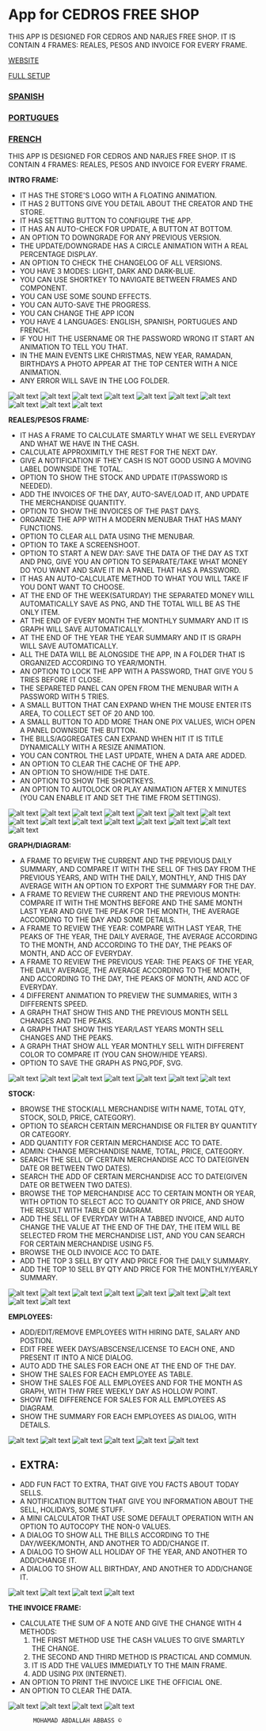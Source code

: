 # App for CEDROS FREE SHOP

THIS APP IS DESIGNED FOR CEDROS AND NARJES FREE SHOP.
IT IS CONTAIN 4 FRAMES: REALES, PESOS AND INVOICE FOR EVERY FRAME.

[WEBSITE](https://cedrosfreeshop.github.io/)

[FULL SETUP](https://github.com/cedrosfreeshop/cedrosfreeshop.github.io/releases/download/v18.9/Cedros.Installer.exe)

### [SPANISH](https://github.com/cedrosfreeshop/cedrosfreeshop.github.io/blob/main/README[SP].md)

### [PORTUGUES](https://github.com/cedrosfreeshop/cedrosfreeshop.github.io/blob/main/README[PT].md)

### [FRENCH](https://github.com/cedrosfreeshop/cedrosfreeshop.github.io/blob/main/README[FR].md)
THIS APP IS DESIGNED FOR CEDROS AND NARJES FREE SHOP.
IT IS CONTAIN 4 FRAMES: REALES, PESOS AND INVOICE FOR EVERY FRAME.

**INTRO FRAME:**
 - IT HAS THE STORE'S LOGO WITH A FLOATING ANIMATION.
 - IT HAS 2 BUTTONS GIVE YOU DETAIL ABOUT THE CREATOR AND THE STORE.
 - IT HAS SETTING BUTTON TO CONFIGURE THE APP.
 - IT HAS AN AUTO-CHECK FOR UPDATE, A BUTTON AT BOTTOM.
 - AN OPTION TO DOWNGRADE FOR ANY PREVIOUS VERSION.
 - THE UPDATE/DOWNGRADE HAS A CIRCLE ANIMATION WITH A REAL PERCENTAGE DISPLAY.
 - AN OPTION TO CHECK THE CHANGELOG OF ALL VERSIONS.
 - YOU HAVE 3 MODES: LIGHT, DARK AND DARK-BLUE.
 - YOU CAN USE SHORTKEY TO NAVIGATE BETWEEN FRAMES AND COMPONENT.
 - YOU CAN USE SOME SOUND EFFECTS.
 - YOU CAN AUTO-SAVE THE PROGRESS.
 - YOU CAN CHANGE THE APP ICON
 - YOU HAVE 4 LANGUAGES: ENGLISH, SPANISH, PORTUGUES AND FRENCH.
 - IF YOU HIT THE USERNAME OR THE PASSWORD WRONG IT START AN ANIMATION TO TELL YOU THAT.
 - IN THE MAIN EVENTS LIKE CHRISTMAS, NEW YEAR, RAMADAN, BIRTHDAYS A PHOTO APPEAR AT THE TOP CENTER WITH A NICE ANIMATION.
 - ANY ERROR WILL SAVE IN THE LOG FOLDER.

![alt text](https://github.com/cedrosfreeshop/cedrosfreeshop.github.io/blob/main/preview/intro1.png)
![alt text](https://github.com/cedrosfreeshop/cedrosfreeshop.github.io/blob/main/preview/intro2.png)
![alt text](https://github.com/cedrosfreeshop/cedrosfreeshop.github.io/blob/main/preview/intro3.png)
![alt text](https://github.com/cedrosfreeshop/cedrosfreeshop.github.io/blob/main/preview/about.png)
![alt text](https://github.com/cedrosfreeshop/cedrosfreeshop.github.io/blob/main/preview/changelog.png)
![alt text](https://github.com/cedrosfreeshop/cedrosfreeshop.github.io/blob/main/preview/downgrade.png)
![alt text](https://github.com/cedrosfreeshop/cedrosfreeshop.github.io/blob/main/preview/setting.png)
![alt text](https://github.com/cedrosfreeshop/cedrosfreeshop.github.io/blob/main/preview/shortkey.png)
![alt text](https://github.com/cedrosfreeshop/cedrosfreeshop.github.io/blob/main/preview/update1.png)
![alt text](https://github.com/cedrosfreeshop/cedrosfreeshop.github.io/blob/main/preview/update2.png)


**REALES/PESOS FRAME:**
  - IT HAS A FRAME TO CALCULATE SMARTLY WHAT WE SELL EVERYDAY AND WHAT WE HAVE IN THE CASH.
  - CALCULATE APPROXIMITLY THE REST FOR THE NEXT DAY.
  - GIVE A NOTIFICATION IF THEY CASH IS NOT GOOD USING A MOVING LABEL DOWNSIDE THE TOTAL.
  - OPTION TO SHOW THE STOCK AND UPDATE IT(PASSWORD IS NEEDED).
  - ADD THE INVOICES OF THE DAY, AUTO-SAVE/LOAD IT, AND UPDATE THE MERCHANDISE QUANTITY.
  - OPTION TO SHOW THE INVOICES OF THE PAST DAYS.
  - ORGANIZE THE APP WITH A MODERN MENUBAR THAT HAS MANY FUNCTIONS.
  - OPTION TO CLEAR ALL DATA USING THE MENUBAR.
  - OPTION TO TAKE A SCREENSHOOT.
  - OPTION TO START A NEW DAY: SAVE THE DATA OF THE DAY AS TXT AND PNG, GIVE YOU AN OPTION TO SEPARATE/TAKE WHAT MONEY DO YOU WANT AND SAVE IT IN A PANEL THAT HAS A PASSWORD.
  - IT HAS AN AUTO-CALCULATE METHOD TO WHAT YOU WILL TAKE IF YOU DONT WANT TO CHOOSE.
  - AT THE END OF THE WEEK(SATURDAY) THE SEPARATED MONEY WILL AUTOMATICALLY SAVE AS PNG, AND THE TOTAL WILL BE AS THE ONLY ITEM.
  - AT THE END OF EVERY MONTH THE MONTHLY SUMMARY AND IT IS GRAPH WILL SAVE AUTOMATICALLY.
  - AT THE END OF THE YEAR THE YEAR SUMMARY AND IT IS GRAPH WILL SAVE AUTOMATICALLY.
  - ALL THE DATA WILL BE ALONGSIDE THE APP, IN A FOLDER THAT IS ORGANIZED ACCORDING TO YEAR/MONTH.
  - AN OPTION TO LOCK THE APP WITH A PASSWORD, THAT GIVE YOU 5 TRIES BEFORE IT CLOSE.
  - THE SEPARETED PANEL CAN OPEN FROM THE MENUBAR WITH A PASSWORD WITH 5 TRIES.
  - A SMALL BUTTON THAT CAN EXPAND WHEN THE MOUSE ENTER ITS AREA, TO COLLECT SET OF 20 AND 100.
  - A SMALL BUTTON TO ADD MORE THAN ONE PIX VALUES, WICH OPEN A PANEL DOWNSIDE THE BUTTON.
  - THE BILLS/AGGREGATES CAN EXPAND WHEN HIT IT IS TITLE DYNAMICALLY WITH A RESIZE ANIMATION.
  - YOU CAN CONTROL THE LAST UPDATE, WHEN A DATA ARE ADDED.
  - AN OPTION TO CLEAR THE CACHE OF THE APP.
  - AN OPTION TO SHOW/HIDE THE DATE.
  - AN OPTION TO SHOW THE SHORTKEYS.
  - AN OPTION TO AUTOLOCK OR PLAY ANIMATION AFTER X MINUTES (YOU CAN ENABLE IT AND SET THE TIME FROM SETTINGS).

![alt text](https://github.com/cedrosfreeshop/cedrosfreeshop.github.io/blob/main/preview/reales1.png)
![alt text](https://github.com/cedrosfreeshop/cedrosfreeshop.github.io/blob/main/preview/reales2.png)
![alt text](https://github.com/cedrosfreeshop/cedrosfreeshop.github.io/blob/main/preview/reales3.png)
![alt text](https://github.com/cedrosfreeshop/cedrosfreeshop.github.io/blob/main/preview/reales4.png)
![alt text](https://github.com/cedrosfreeshop/cedrosfreeshop.github.io/blob/main/preview/reales5.png)
![alt text](https://github.com/cedrosfreeshop/cedrosfreeshop.github.io/blob/main/preview/reales6.png)
![alt text](https://github.com/cedrosfreeshop/cedrosfreeshop.github.io/blob/main/preview/reales7.png)
![alt text](https://github.com/cedrosfreeshop/cedrosfreeshop.github.io/blob/main/preview/reales8.png)
![alt text](https://github.com/cedrosfreeshop/cedrosfreeshop.github.io/blob/main/preview/reales9.png)
![alt text](https://github.com/cedrosfreeshop/cedrosfreeshop.github.io/blob/main/preview/reales10.png)
![alt text](https://github.com/cedrosfreeshop/cedrosfreeshop.github.io/blob/main/preview/reales10.png)
![alt text](https://github.com/cedrosfreeshop/cedrosfreeshop.github.io/blob/main/preview/reales10.png)
![alt text](https://github.com/cedrosfreeshop/cedrosfreeshop.github.io/blob/main/preview/reales10.png)
![alt text](https://github.com/cedrosfreeshop/cedrosfreeshop.github.io/blob/main/preview/pesos1.png)
![alt text](https://github.com/cedrosfreeshop/cedrosfreeshop.github.io/blob/main/preview/pesos2.png)


**GRAPH/DIAGRAM:**
  - A FRAME TO REVIEW THE CURRENT AND THE PREVIOUS DAILY SUMMARY, AND COMPARE IT WITH THE SELL OF THIS DAY FROM THE PREVIOUS YEARS, AND WITH THE DAILY, MONTHLY, AND THIS DAY AVERAGE WITH AN OPTION TO EXPORT THE SUMMARY FOR THE DAY.
  - A FRAME TO REVIEW THE CURRENT AND THE PREVIOUS MONTH: COMPARE IT WITH THE MONTHS BEFORE AND THE SAME MONTH LAST YEAR AND GIVE THE PEAK FOR THE MONTH, THE AVERAGE ACCORDING TO THE DAY AND SOME DETAILS.
  - A FRAME TO REVIEW THE YEAR: COMPARE WITH LAST YEAR, THE PEAKS OF THE YEAR, THE DAILY AVERAGE, THE AVERAGE ACCORDING TO THE MONTH, AND ACCORDING TO THE DAY, THE PEAKS OF MONTH, AND ACC OF EVERYDAY.
  - A FRAME TO REVIEW THE PREVIOUS YEAR: THE PEAKS OF THE YEAR, THE DAILY AVERAGE, THE AVERAGE ACCORDING TO THE MONTH, AND ACCORDING TO THE DAY, THE PEAKS OF MONTH, AND ACC OF EVERYDAY.
  - 4 DIFFERENT ANIMATION TO PREVIEW THE SUMMARIES, WITH 3 DIFFERENTS SPEED.
  - A GRAPH THAT SHOW THIS AND THE PREVIOUS MONTH SELL CHANGES AND THE PEAKS.
  - A GRAPH THAT SHOW THIS YEAR/LAST YEARS MONTH SELL CHANGES AND THE PEAKS.
  - A GRAPH THAT SHOW ALL YEAR MONTHLY SELL WITH DIFFERENT COLOR TO COMPARE IT (YOU CAN SHOW/HIDE YEARS).
  - OPTION TO SAVE THE GRAPH AS PNG,PDF, SVG.

![alt text](https://github.com/cedrosfreeshop/cedrosfreeshop.github.io/blob/main/preview/summarytoday.png)
![alt text](https://github.com/cedrosfreeshop/cedrosfreeshop.github.io/blob/main/preview/summarymonth.png)
![alt text](https://github.com/cedrosfreeshop/cedrosfreeshop.github.io/blob/main/preview/summaryyear.png)
![alt text](https://github.com/cedrosfreeshop/cedrosfreeshop.github.io/blob/main/preview/summaryeffect.png)
![alt text](https://github.com/cedrosfreeshop/cedrosfreeshop.github.io/blob/main/preview/graphmonth.png)
![alt text](https://github.com/cedrosfreeshop/cedrosfreeshop.github.io/blob/main/preview/graphyear.png)
![alt text](https://github.com/cedrosfreeshop/cedrosfreeshop.github.io/blob/main/preview/graphallyear.png)
  
**STOCK:**
  - BROWSE THE STOCK(ALL MERCHANDISE WITH NAME, TOTAL QTY, STOCK, SOLD, PRICE, CATEGORY).
  - OPTION TO SEARCH CERTAIN MERCHANDISE OR FILTER BY QUANTITY OR CATEGORY.
  - ADD QUANTITY FOR CERTAIN MERCHANDISE ACC TO DATE.
  - ADMIN: CHANGE MERCHANDISE NAME, TOTAL, PRICE, CATEGORY.
  - SEARCH THE SELL OF CERTAIN MERCHANDISE ACC TO DATE(GIVEN DATE OR BETWEEN TWO DATES).
  - SEARCH THE ADD OF CERTAIN MERCHANDISE ACC TO DATE(GIVEN DATE OR BETWEEN TWO DATES).
  - BROWSE THE TOP MERCHANDISE ACC TO CERTAIN MONTH OR YEAR, WITH OPTION TO SELECT ACC TO QUANITY OR PRICE, AND SHOW THE RESULT WITH TABLE OR DIAGRAM.
  - ADD THE SELL OF EVERYDAY WITH A TABBED INVOICE, AND AUTO CHANGE THE VALUE AT THE END OF THE DAY, THE ITEM WILL BE SELECTED FROM THE MERCHANDISE LIST, AND YOU CAN SEARCH FOR CERTAIN MERCHANDISE USING F5.
  - BROWSE THE OLD INVOICE ACC TO DATE.
  - ADD THE TOP 3 SELL BY QTY AND PRICE FOR THE DAILY SUMMARY.
  - ADD THE TOP 10 SELL BY QTY AND PRICE FOR THE MONTHLY/YEARLY SUMMARY.

![alt text](https://github.com/cedrosfreeshop/cedrosfreeshop.github.io/blob/main/preview/stock.png)
![alt text](https://github.com/cedrosfreeshop/cedrosfreeshop.github.io/blob/main/preview/stockadd.png)
![alt text](https://github.com/cedrosfreeshop/cedrosfreeshop.github.io/blob/main/preview/stockdialog.png)
![alt text](https://github.com/cedrosfreeshop/cedrosfreeshop.github.io/blob/main/preview/stockitemadd.png)
![alt text](https://github.com/cedrosfreeshop/cedrosfreeshop.github.io/blob/main/preview/stockitemsell.png)
![alt text](https://github.com/cedrosfreeshop/cedrosfreeshop.github.io/blob/main/preview/stockitemsellg.png)
![alt text](https://github.com/cedrosfreeshop/cedrosfreeshop.github.io/blob/main/preview/stocktopqt.png)
![alt text](https://github.com/cedrosfreeshop/cedrosfreeshop.github.io/blob/main/preview/stocktoppr.png)
![alt text](https://github.com/cedrosfreeshop/cedrosfreeshop.github.io/blob/main/preview/todaysell.png)

**EMPLOYEES:**
  - ADD/EDIT/REMOVE EMPLOYEES WITH HIRING DATE, SALARY AND POSTION.
  - EDIT FREE WEEK DAYS/ABSCENSE/LICENSE TO EACH ONE, AND PRESENT IT INTO A NICE DIALOG.
  - AUTO ADD THE SALES FOR EACH ONE AT THE END OF THE DAY.
  - SHOW THE SALES FOR EACH EMPLOYEE AS TABLE.
  - SHOW THE SALES FOE ALL EMPLOYEES AND FOR THE MONTH AS GRAPH, WITH THW FREE WEEKLY DAY AS HOLLOW POINT.
  - SHOW THE DIFFERENCE FOR SALES FOR ALL EMPLOYEES AS DIAGRAM.
  - SHOW THE SUMMARY FOR EACH EMPLOYEES AS DIALOG, WITH DETAILS.

![alt text](https://github.com/cedrosfreeshop/cedrosfreeshop.github.io/blob/main/preview/emp1.png)
![alt text](https://github.com/cedrosfreeshop/cedrosfreeshop.github.io/blob/main/preview/emp2.png)
![alt text](https://github.com/cedrosfreeshop/cedrosfreeshop.github.io/blob/main/preview/emp3.png)
![alt text](https://github.com/cedrosfreeshop/cedrosfreeshop.github.io/blob/main/preview/emp4.png)
![alt text](https://github.com/cedrosfreeshop/cedrosfreeshop.github.io/blob/main/preview/emp5.png)
![alt text](https://github.com/cedrosfreeshop/cedrosfreeshop.github.io/blob/main/preview/emp6.png)

 - ## EXTRA:
  - ADD FUN FACT TO EXTRA, THAT GIVE YOU FACTS ABOUT TODAY SELLS.
  - A NOTIFICATION BUTTON THAT GIVE YOU INFORMATION ABOUT THE SELL, HOLIDAYS, SOME STUFF.
  - A MINI CALCULATOR THAT USE SOME DEFAULT OPERATION WITH AN OPTION TO AUTOCOPY THE NON-0 VALUES.
  - A DIALOG TO SHOW ALL THE BILLS ACCORDING TO THE DAY/WEEK/MONTH, AND ANOTHER TO ADD/CHANGE IT.
  - A DIALOG TO SHOW ALL HOLIDAY OF THE YEAR, AND ANOTHER TO ADD/CHANGE IT.
  - A DIALOG TO SHOW ALL BIRTHDAY, AND ANOTHER TO ADD/CHANGE IT.

![alt text](https://github.com/cedrosfreeshop/cedrosfreeshop.github.io/blob/main/preview/calculator.png)
![alt text](https://github.com/cedrosfreeshop/cedrosfreeshop.github.io/blob/main/preview/bills.png)
![alt text](https://github.com/cedrosfreeshop/cedrosfreeshop.github.io/blob/main/preview/holiday.png)
![alt text](https://github.com/cedrosfreeshop/cedrosfreeshop.github.io/blob/main/preview/funfacts.png)


**THE INVOICE FRAME:**
  - CALCULATE THE SUM OF A NOTE AND GIVE THE CHANGE WITH 4 METHODS:
    1.  THE FIRST METHOD USE THE CASH VALUES TO GIVE SMARTLY THE CHANGE.
    2.  THE SECOND AND THIRD METHOD IS PRACTICAL AND COMMUN.
    3.  IT IS ADD THE VALUES IMMEDIATLY TO THE MAIN FRAME.
    4.  ADD USING PIX (INTERNET).
  - AN OPTION TO PRINT THE INVOICE LIKE THE OFFICIAL ONE.
  - AN OPTION TO CLEAR THE DATA.

![alt text](https://github.com/cedrosfreeshop/cedrosfreeshop.github.io/blob/main/preview/invoicer.png)
![alt text](https://github.com/cedrosfreeshop/cedrosfreeshop.github.io/blob/main/preview/invoicep.png)
![alt text](https://github.com/cedrosfreeshop/cedrosfreeshop.github.io/blob/main/preview/invoice1.png)
![alt text](https://github.com/cedrosfreeshop/cedrosfreeshop.github.io/blob/main/preview/invoice2.png)
           

           MOHAMAD ABDALLAH ABBASS ©
